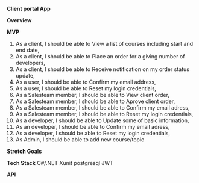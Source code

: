 **Client portal App**


**Overview**


**MVP**
  1. As a client, I should be able to View a list of courses including start and end date,
  2. As a client, I should be able to Place an order for a giving number of developers,
  3. As a client, I should be able to Receive notification on my order status update,
  4. As a user, I should be able to Confirm my email address,
  5. As a user, I should be able to Reset my login credentials,
  6. As a Salesteam member, I should be able to View client order,
  7. As a Salesteam member, I should be able to Aprove client order,
  8. As a Salesteam member, I should be able to Confirm my email adress,
  9. As a Salesteam member, I should be able to Reset my login credentials,
  10. As a developer, I should be able to Update some of basic information,
  11. As an developer, I should be able to Confirm my email adress,    
  12. As a developer, I should be able to  Reset my login credentials,
  13. As Admin, I should be able to add new course/topic




**Stretch Goals**

 



**Tech Stack**
C#/.NET
Xunit 
postgresql
JWT

**API**




